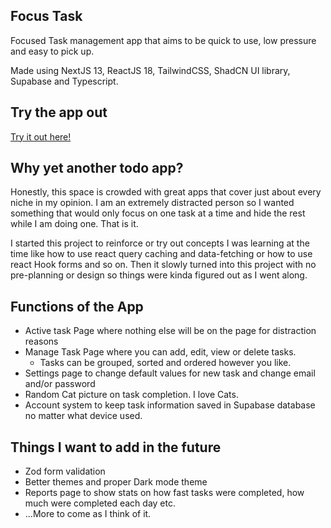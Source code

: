 ## Focus Task
Focused Task management app that aims to be quick to use, low pressure and easy to pick up. 

Made using NextJS 13, ReactJS 18, TailwindCSS, ShadCN UI library, Supabase and Typescript.

## Try the app out

[Try it out here!](https://focus-task-app.vercel.app/)

## Why yet another todo app?

Honestly, this space is crowded with great apps that cover just about every niche in my opinion. I am an extremely distracted person so I wanted something that would only focus on one task at a time and hide the rest while I am doing one. That is it. 

I started this project to reinforce or try out concepts I was learning at the time like how to use react query caching and data-fetching or how to use react Hook forms and so on. Then it slowly turned into this project with no pre-planning or design so things were kinda figured out as I went along.

## Functions of the App

- Active task Page where nothing else will be on the page for distraction reasons
- Manage Task Page where you can add, edit, view or delete tasks.
    - Tasks can be grouped, sorted and ordered however you like.
- Settings page to change default values for new task and change email and/or password
- Random Cat picture on task completion. I love Cats.
- Account system to keep task information saved in Supabase database no matter what device used.

## Things I want to add in the future

- Zod form validation
- Better themes and proper Dark mode theme
- Reports page to show stats on how fast tasks were completed, how much were completed each day etc.
- ...More to come as I think of it.
